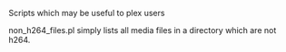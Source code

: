 Scripts which may be useful to plex users

non_h264_files.pl simply lists all media files in a directory which are not h264.
